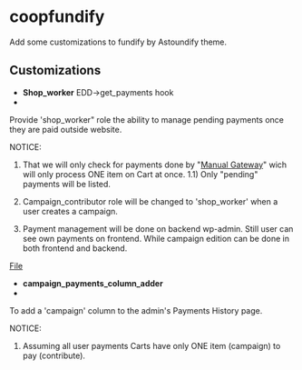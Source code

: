 coopfundify
===========

Add some customizations to fundify by Astoundify theme.


Customizations
----------------------
- **Shop_worker** EDD->get_payments hook
- 
 Provide 'shop_worker" role the ability to manage pending payments once they are paid outside website.

 NOTICE: 
 
 1) That we will only check for payments done by "[Manual Gateway](https://github.com/aleph1888/manual_edd_wp_plugin)" wich will only process ONE item on Cart at once.
 1.1) Only "pending" payments will be listed.
 
 2) Campaign_contributor role will be changed to 'shop_worker' when a user creates a campaign.
 
 3) Payment management will be done on backend wp-admin. Still user can see own payments on frontend. While campaign edition can be done in both frontend and backend. 

 [File](https://github.com/aleph1888/coopfundify/blob/master/shop_worker.php)



- **campaign_payments_column_adder**
- 
 To add a 'campaign' column to the admin's Payments History page.

 NOTICE:
 
 1) Assuming all user payments Carts have only ONE item (campaign) to pay (contribute).
 
